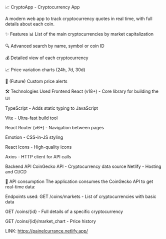 📈 CryptoApp - Cryptocurrency App

A modern web app to track cryptocurrency quotes in real time, with full details about each coin.

✨ Features
📊 List of the main cryptocurrencies by market capitalization

🔍 Advanced search by name, symbol or coin ID

💰 Detailed view of each cryptocurrency

📈 Price variation charts (24h, 7d, 30d)

🔔 (Future) Custom price alerts

🛠 Technologies Used
Frontend
React (v18+) - Core library for building the UI

TypeScript - Adds static typing to JavaScript

Vite - Ultra-fast build tool

React Router (v6+) - Navigation between pages

Emotion - CSS-in-JS styling

React Icons - High-quality icons

Axios - HTTP client for API calls

Backend
API
CoinGecko API - Cryptocurrency data source
Netlify - Hosting and CI/CD

📡 API consumption
The application consumes the CoinGecko API to get real-time data:

Endpoints used:
GET /coins/markets - List of cryptocurrencies with basic data

GET /coins/{id} - Full details of a specific cryptocurrency

GET /coins/{id}/market_chart - Price history


LINK: https://painelcurrance.netlify.app/

